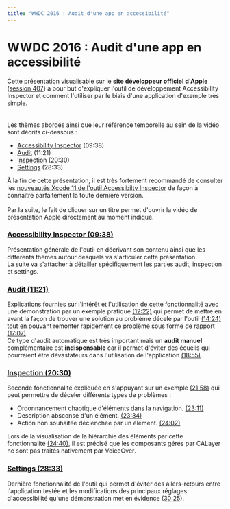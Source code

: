 ```yaml
---
title: "WWDC 2016 : Audit d'une app en accessibilité"
---
```


# WWDC 2016 : Audit d'une app en accessibilité

Cette présentation visualisable sur le **site développeur officiel d'Apple** ([session 407](https://developer.apple.com/videos/play/wwdc2016/407/)) a pour but d'expliquer l'outil de développement <span lang="en">Accessibility Inspector</span> et comment l'utiliser par le biais d'une application d'exemple très simple.
<br><img style="max-width: 200px; height: auto;" alt="" src="../../../../images/iOSdev/wwdc16-logo.png" />
<img style="max-width: 700px; height: auto;" alt="" src="../../../../images/iOSdev/wwdc16-407.png" />
<br><br>Les thèmes abordés ainsi que leur référence temporelle au sein de la vidéo sont décrits ci-dessous :
- [Accessibility Inspector](#AccessibilityInspector) (09:38)
- [Audit](#Audit) (11:21)
- [Inspection](#Inspection) (20:30)
- [Settings](#Settings) (28:33)

À la fin de cette présentation, il est très fortement recommandé de consulter les [nouveautés Xcode 11 de l'outil Accessibilty Inspector](../../2019#AccessibilityInspector) de façon à connaître parfaitement la toute dernière version.
<br><br>Par la suite, le fait de cliquer sur un titre permet d'ouvrir la vidéo de présentation <span lang="en">Apple</span> directement au moment indiqué.

<a name="AccessibilityInspector"></a>
### [Accessibility Inspector (09:38)](https://developer.apple.com/videos/play/wwdc2016/407/?time=578)
Présentation générale de l'outil en décrivant son contenu ainsi que les différents thèmes autour desquels va s'articuler cette présentation.
<br><img style="max-width: 1000px; height: auto;" alt="" src="../../../../images/iOSdev/wwdc16-407-AccessibilityInspector.png" />
<br>La suite va s'attacher à détailler spécifiquement les parties <span lang="en">audit</span>, <span lang="en">inspection</span> et <span lang="en">settings</span>.

<a name="Audit"></a>
### [Audit (11:21)](https://developer.apple.com/videos/play/wwdc2016/407/?time=681)
Explications fournies sur l'intérêt et l'utilisation de cette fonctionnalité avec une démonstration par un exemple pratique [(12:22)](https://developer.apple.com/videos/play/wwdc2016/407/?time=742) qui permet de mettre en avant la façon de trouver une solution au problème décelé par l'outil [(14:24)](https://developer.apple.com/videos/play/wwdc2016/407/?time=864) tout en pouvant remonter rapidement ce problème sous forme de rapport [(17:07)](https://developer.apple.com/videos/play/wwdc2016/407/?time=1027).
<br><img style="max-width: 600px; height: auto;" alt="" src="../../../../images/iOSdev/wwdc16-407-Audit.png" />
<br>Ce type d'audit automatique est très important mais un **audit manuel** complémentaire est **indispensable** car il permet d'éviter des écueils qui pourraient être dévastateurs dans l'utilisation de l'application [(18:55)](https://developer.apple.com/videos/play/wwdc2016/407/?time=1135).

<a name="Inspection"></a>
### [Inspection (20:30)](https://developer.apple.com/videos/play/wwdc2016/407/?time=1230)
Seconde fonctionnalité expliquée en s'appuyant sur un exemple [(21:58)](https://developer.apple.com/videos/play/wwdc2016/407/?time=1318) qui peut permettre de déceler différents types de problèmes :
- Ordonnancement chaotique d'éléments dans la navigation. [(23:11)](https://developer.apple.com/videos/play/wwdc2016/407/?time=1391)
- Description absconse d'un élément. [(23:34)](https://developer.apple.com/videos/play/wwdc2016/407/?time=1414)
- Action non souhaitée déclenchée par un élément. [(24:02)](https://developer.apple.com/videos/play/wwdc2016/407/?time=1442)

Lors de la visualisation de la hiérarchie des éléments par cette fonctionnalité [(24:40)](https://developer.apple.com/videos/play/wwdc2016/407/?time=1480), il est précisé que les composants gérés par <span lang="en">CALayer</span> ne sont pas traités nativement par <span lang="en">VoiceOver</span>.
<br><img style="max-width: 600px; height: auto;" alt="" src="../../../../images/iOSdev/wwdc16-407-Inspection.png" />

<a name="Settings"></a>
### [Settings (28:33)](https://developer.apple.com/videos/play/wwdc2016/407/?time=1713)
Dernière fonctionnalité de l'outil qui permet d'éviter des allers-retours entre l'application testée et les modifications des principaux réglages d'accessibilité qu'une démonstration met en évidence [(30:25)](https://developer.apple.com/videos/play/wwdc2016/407/?time=1825).
<br><img style="max-width: 600px; height: auto;" alt="" src="../../../../images/iOSdev/wwdc16-407-Settings.png" />
